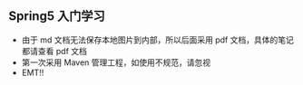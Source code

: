 ## Spring5 入门学习
- 由于 md 文档无法保存本地图片到内部，所以后面采用 pdf 文档，具体的笔记都请查看 pdf 文档
- 第一次采用 Maven 管理工程，如使用不规范，请忽视
- EMT!!
